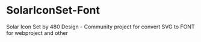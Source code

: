 # SolarIconSet-Font
Solar Icon Set by 480 Design - Community project for convert SVG to FONT for webproject and other
